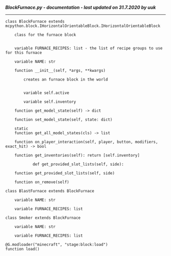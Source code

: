 ***BlockFurnace.py - documentation - last updated on 31.7.2020 by uuk***
___

    class BlockFurnace extends mcpython.block.IHorizontalOrientableBlock.IHorizontalOrientableBlock
        
        class for the furnace block


        variable FURNACE_RECIPES: list - the list of recipe groups to use for this furnace

        variable NAME: str

        function __init__(self, *args, **kwargs)
            
            creates an furnace block in the world


            variable self.active

            variable self.inventory

        function get_model_state(self) -> dict

        function set_model_state(self, state: dict)

        static
        function get_all_model_states(cls) -> list

        function on_player_interaction(self, player, button, modifiers, exact_hit) -> bool

        function get_inventories(self): return [self.inventory]
                
                def get_provided_slot_lists(self, side):

        function get_provided_slot_lists(self, side)

        function on_remove(self)

    class BlastFurnace extends BlockFurnace

        variable NAME: str

        variable FURNACE_RECIPES: list

    class Smoker extends BlockFurnace

        variable NAME: str

        variable FURNACE_RECIPES: list

    @G.modloader("minecraft", "stage:block:load")
    function load()